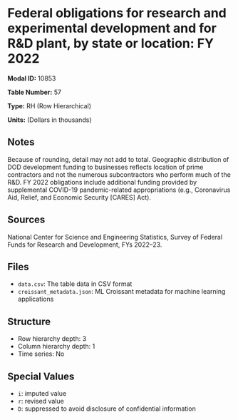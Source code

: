 # Federal obligations for research and experimental development and for R&D plant, by state or location: FY 2022

**Modal ID:** 10853

**Table Number:** 57

**Type:** RH (Row Hierarchical)

**Units:** (Dollars in thousands)

## Notes

Because of rounding, detail may not add to total. Geographic distribution of DOD development funding to businesses reflects location of prime contractors and not the numerous subcontractors who perform much of the R&D. FY 2022 obligations include additional funding provided by supplemental COVID-19 pandemic-related appropriations (e.g., Coronavirus Aid, Relief, and Economic Security [CARES] Act).

## Sources

National Center for Science and Engineering Statistics, Survey of Federal Funds for Research and Development, FYs 2022–23.

## Files

- `data.csv`: The table data in CSV format
- `croissant_metadata.json`: ML Croissant metadata for machine learning applications

## Structure

- Row hierarchy depth: 3
- Column hierarchy depth: 1
- Time series: No

## Special Values

- `i`: imputed value
- `r`: revised value
- `D`: suppressed to avoid disclosure of confidential information

